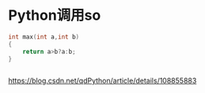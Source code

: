 # Python调用so

```C
int max(int a,int b)
{
    return a>b?a:b;
}
```

```

```

https://blog.csdn.net/qdPython/article/details/108855883
